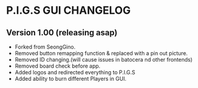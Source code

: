 # P.I.G.S GUI CHANGELOG

## Version 1.00 (releasing asap)
- Forked from SeongGino.
- Removed button remapping function & replaced with a pin out picture. 
- Removed ID changing.(will cause issues in batocera nd other frontends)
- Removed board check before app. 
- Added logos and redirected everything to P.I.G.S
- Added ability to burn different Players in GUI.
